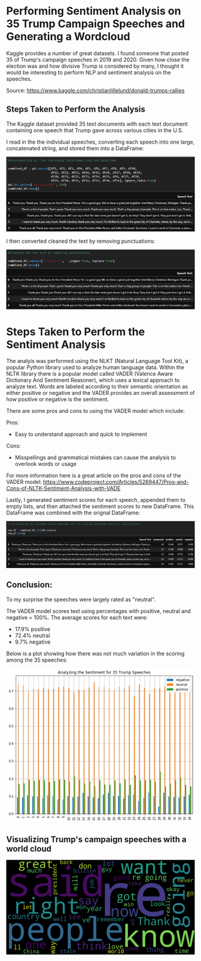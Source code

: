 # Performing Sentiment Analysis on 35 Trump Campaign Speeches and Generating a Wordcloud 

Kaggle provides a number of great datasets. I found someone that posted 35 of Trump's campaign speeches in 2019 and 2020. Given how close the election was and how divisive Trump is considered by many, I thought it would be interesting to perform NLP and sentiment analysis on the speeches. 

Source: https://www.kaggle.com/christianlillelund/donald-trumps-rallies

## Steps Taken to Perform the Analysis
The Kaggle dataset provided 35 text documents with each text document containing one speech that Trump gave across various cities in the U.S.

I read in the the individual speeches, converting each speech into one large, concatenated string, and stored them into a DataFrame:

![alt text](images/original_df.png)

I then converted cleaned the text by removing punctuations:

![alt text](images/clean_df.png)

# Steps Taken to Perform the Sentiment Analysis

The analyis was performed using the NLKT (Natural Language Tool Kit), a popular Python library used to analyze human language data. Within the NLTK library there is a popular model called VADER (Valence Aware Dictionary And Sentiment Reasoner), which uses a lexical approach to analyze text. Words are labeled according to their semantic orientation as either positive or negative and the VADER provides an overall assessment of how positive or negative is the sentiment.

There are some pros and cons to using the VADER model which include:

Pros:
- Easy to understand approach and quick to implement

Cons:
- Misspellings and grammatical mistakes can cause the analysis to overlook words or usage

For more information here is a great article on the pros and cons of the VADER model:
https://www.codeproject.com/Articles/5269447/Pros-and-Cons-of-NLTK-Sentiment-Analysis-with-VADE

Lastly, I generated sentiment scores for each speech, appended them to empty lists, and then attached the sentiment scores to new DataFrame. This DataFrame was combined with the orignal DataFrame:

![alt text](images/combined_df.png)

## Conclusion:

To my surprise the speeches were largely rated as "neutral". 

The VADER model scores text using percentages with positive, neutral and negative = 100%. The average scores for each text were:

- 17.9% positive	
- 72.4% neutral	
- 9.7% negative

Below is a plot showing how there was not much variation in the scoring among the 35 speeches:

![alt text](images/sentiment_analysis.png)

## Visualizing Trump's campaign speeches with a world cloud

![alt text](images/word_cloud.png)
